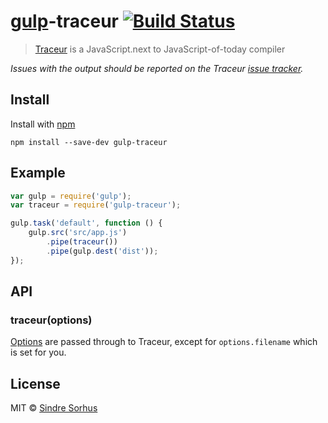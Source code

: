 # [gulp](https://github.com/wearefractal/gulp)-traceur [![Build Status](https://secure.travis-ci.org/sindresorhus/gulp-traceur.png?branch=master)](http://travis-ci.org/sindresorhus/gulp-traceur)

> [Traceur](https://github.com/google/traceur-compiler) is a JavaScript.next to JavaScript-of-today compiler

*Issues with the output should be reported on the Traceur [issue tracker](https://github.com/google/traceur-compiler/issues).*


## Install

Install with [npm](https://npmjs.org/package/gulp-traceur)

```
npm install --save-dev gulp-traceur
```


## Example

```js
var gulp = require('gulp');
var traceur = require('gulp-traceur');

gulp.task('default', function () {
	gulp.src('src/app.js')
		.pipe(traceur())
		.pipe(gulp.dest('dist'));
});
```


## API

### traceur(options)

[Options](https://github.com/google/traceur-compiler/issues/584) are passed through to Traceur, except for `options.filename` which is set for you.


## License

MIT © [Sindre Sorhus](http://sindresorhus.com)
